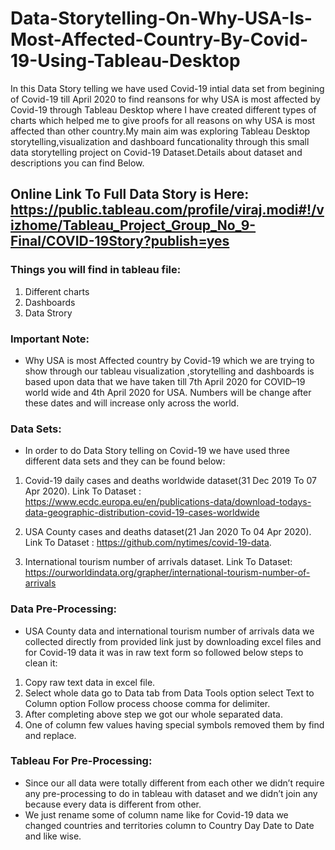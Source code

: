 # Data-Storytelling-On-Why-USA-Is-Most-Affected-Country-By-Covid-19-Using-Tableau-Desktop
In this Data Story telling we have used Covid-19 intial data set from begining of Covid-19 till April 2020 to find reansons for why USA is most affected by Covid-19 through Tableau Desktop where I have created different types of charts which helped me to give proofs for all reasons on why USA is most affected than other country.My main aim was exploring Tableau Desktop storytelling,visualization and dashboard funcationality through this small data storytelling project on Covid-19 Dataset.Details about dataset and descriptions you can find Below.


## Online Link To Full Data Story is Here: https://public.tableau.com/profile/viraj.modi#!/vizhome/Tableau_Project_Group_No_9-Final/COVID-19Story?publish=yes

### Things you will find in tableau file:

1. Different charts
2. Dashboards
3. Data Strory

### Important Note:

* Why USA is most Affected country by Covid-19 which we are trying to show through our tableau visualization ,storytelling and dashboards is based upon data that we have taken till 7th April 2020 for COVID–19 world wide and 4th April 2020 for USA. Numbers will be change after these dates and will increase only across the world.

### Data Sets:

* In order to do Data Story telling on Covid-19 we have used three different data sets and they can be found below:

1. Covid-19 daily cases and deaths worldwide dataset(31 Dec 2019 To 07 Apr 2020).
Link To Dataset : https://www.ecdc.europa.eu/en/publications-data/download-todays-data-geographic-distribution-covid-19-cases-worldwide

2. USA County cases and deaths dataset(21 Jan 2020 To 04 Apr 2020).
Link To Dataset : https://github.com/nytimes/covid-19-data.

3. International tourism number of arrivals dataset.
Link To Dataset: https://ourworldindata.org/grapher/international-tourism-number-of-arrivals

### Data Pre-Processing:

* USA County data and international tourism number of arrivals data we collected directly from provided link just by downloading excel files and  for Covid-19 data it was in raw text form so followed below steps to clean it:

1. Copy raw text data in excel file.
2. Select whole data go to Data tab from Data Tools option select Text to Column option Follow process choose comma for delimiter.
3. After completing above step we got our whole separated data.
4. One of column few  values having special symbols removed them by find and replace.	

### Tableau For Pre-Processing:

* Since our all data were totally different from each other we didn’t require any pre-processing to do in tableau with dataset and we didn’t join any because every data is different from other.
* We just rename some of column name like for Covid-19 data we changed countries and territories column to Country Day Date to Date and like wise.




